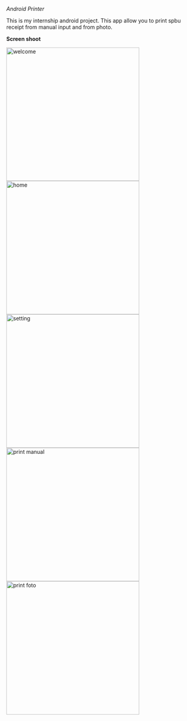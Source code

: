 *Android Printer*

This is my internship android project. This app allow you to print spbu receipt from manual input and from photo.

**Screen shoot** 

<img src="https://github.com/rohmanseo/spbu-android/screenshoot/welcome.png" title="welcome" width="350"/>
<img src="https://github.com/rohmanseo/spbu-android/screenshoot/home.png" title="home" width="350"/>
<img src="https://github.com/rohmanseo/spbu-android/screenshoot/setting.png" title="setting" width="350"/>
<img src="https://github.com/rohmanseo/spbu-android/screenshoot/manual.png" title="print manual" width="350"/>
<img src="https://github.com/rohmanseo/spbu-android/screenshoot/foto.png" title="print foto" width="350"/>
